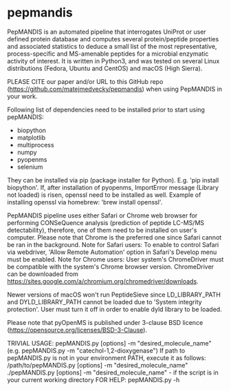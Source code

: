 # pepmandis

PepMANDIS is an automated pipeline that interrogates UniProt or user defined protein database
and computes several protein/peptide properties and associated statistics to deduce a small
list of the most representative, process-specific and MS-amenable peptides for a microbial
enzymatic activity of interest. It is written in Python3, and was tested on several Linux
distributions (Fedora, Ubuntu and CentOS) and macOS (High Sierra).

PLEASE CITE our paper and/or URL to this GitHub repo (https://github.com/matejmedvecky/pepmandis)
when using PepMANDIS in your work.

Following list of dependencies need to be installed prior to start using pepMANDIS:

- biopython
- matplotlib
- multiprocess
- numpy
- pyopenms
- selenium

They can be installed via pip (package installer for Python). E.g. 'pip install biopython'.
If, after installation of pyopenms, ImportError message (Library not loaded) is risen,
openssl need to be installed as well.
Example of installing openssl via homebrew: 'brew install openssl'.

PepMANDIS pipeline uses either Safari or Chrome web browser for performing CONSeQuence analysis
(prediction of peptide LC-MS/MS detectability), therefore, one of them need to be installed
on user's computer. Please note that Chrome is the preferred one since Safari cannot be ran
in the background.
Note for Safari users: To enable to control Safari via webdriver, 'Allow Remote Automation' option
                       in Safari's Develop menu must be enabled.
Note for Chrome users: User system's ChromeDriver must be compatible with the system's Chrome browser
                       version. ChromeDriver can be downloaded from
                       https://sites.google.com/a/chromium.org/chromedriver/downloads.

Newer versions of macOS won't run PeptideSieve since LD_LIBRARY_PATH and DYLD_LIBRARY_PATH cannot be
loaded due to 'System integrity protection'. User must turn it off in order to enable dyld library
to be loaded.

Please note that pyOpenMS is published under 3-clause BSD licence (https://opensource.org/licenses/BSD-3-Clause).

TRIVIAL USAGE: pepMANDIS.py [options] -m "desired_molecule_name" (e.g. pepMANDIS.py -m "catechol-1,2-dioxygenase")
If path to pepMANDIS.py is not in your environment PATH, execute it as follows:
/path/to/pepMANDIS.py [options] -m "desired_molecule_name"
./pepMANDIS.py [options] -m "desired_molecule_name" - if the script is in your current working directory
FOR HELP: pepMANDIS.py -h
